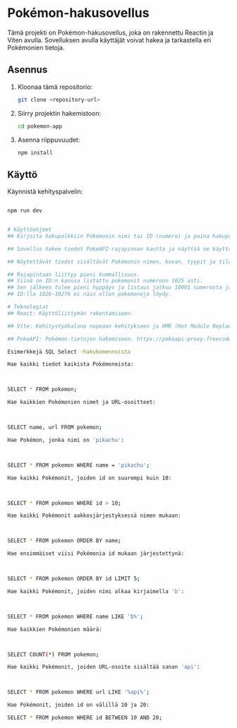 # Pokémon-hakusovellus

Tämä projekti on Pokémon-hakusovellus, joka on rakennettu Reactin ja Viten avulla. Sovelluksen avulla käyttäjät voivat hakea ja tarkastella eri Pokémonien tietoja.

## Asennus

1. Kloonaa tämä repositorio:
   ```sh
   git clone <repository-url>

   ```
2. Siirry projektin hakemistoon:
   ```sh
   cd pokemon-app
   ```
3. Asenna riippuvuudet:
   ```sh
   npm install
   ```

## Käyttö

Käynnistä kehityspalvelin:

```sh

npm run dev


# Käyttöohjeet
## Kirjoita hakupalkkiin Pokémonin nimi tai ID (numero) ja paina hakupainiketta.

## Sovellus hakee tiedot PokeAPI-rajapinnan kautta ja näyttää ne käyttäjälle.

## Näytettävät tiedot sisältävät Pokémonin nimen, kuvan, tyypit ja tilastot.

## Rajapintaan liittyy pieni kummallisuus. 
## Siinä on ID:n kanssa listattu pokemonit numeroon 1025 asti. 
## Sen jälkeen tulee pieni hyppäys ja listaus jatkuu 10001 numerosta ja jatkuu 10277 asti. 
## ID:lla 1026-10276 ei näin ollen pokemoneja löydy.

# Teknologiat
## React: Käyttöliittymän rakentamiseen.

## Vite: Kehitystyökaluna nopeaan kehitykseen ja HMR (Hot Module Replacement) -ominaisuuteen.

## PokeAPI: Pokémon-tietojen hakemiseen. https://pokeapi-proxy.freecodecamp.rocks/

Esimerkkejä SQL Select -hakukomennoista

Hae kaikki tiedot kaikista Pokémoneista:



SELECT * FROM pokemon;

Hae kaikkien Pokémonien nimet ja URL-osoitteet:



SELECT name, url FROM pokemon;

Hae Pokémon, jonka nimi on 'pikachu':



SELECT * FROM pokemon WHERE name = 'pikachu';

Hae kaikki Pokémonit, joiden id on suurempi kuin 10:



SELECT * FROM pokemon WHERE id > 10;

Hae kaikki Pokémonit aakkosjärjestyksessä nimen mukaan:



SELECT * FROM pokemon ORDER BY name;

Hae ensimmäiset viisi Pokémonia id mukaan järjestettynä:



SELECT * FROM pokemon ORDER BY id LIMIT 5;

Hae kaikki Pokémonit, joiden nimi alkaa kirjaimella 'b':



SELECT * FROM pokemon WHERE name LIKE 'b%';

Hae kaikkien Pokémonien määrä:



SELECT COUNT(*) FROM pokemon;

Hae kaikki Pokémonit, joiden URL-osoite sisältää sanan 'api':



SELECT * FROM pokemon WHERE url LIKE '%api%';

Hae Pokémonit, joiden id on välillä 10 ja 20:

SELECT * FROM pokemon WHERE id BETWEEN 10 AND 20;

